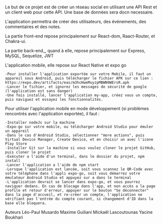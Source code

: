 Le but de ce projet est de créer un réseau social en utilisant une API Rest et un client web pour cette API. Une base de données sera docn necessaire.

L'application permettra de créer des utilisateurs, des événements, des commentaires et des notes.

La partie front-end repose principalement sur React-dom, Raact-Router, et Chakra-ui.

La partie back-end_, quand à elle, repose principalement sur Express, MySQL, Sequelize, JWT

L'application mobile, elle repose sur React Native et expo go

    -Pour installer l'application exportée sur votre Mobile, il faut un appareil sous Android, puis télécharger le fichier APK sur ce lien : https://expo.dev/artifacts/eas/m3hcHweMuyzpMBWN9WErsR.apk
    -Lancer le fichier, et ignorez les messages de sécurité de google (l'application est sans danger)
    -Une fois installé, lancer l'application my-app, créez vous un compte, puis naviguez et essayez les fonctionnalités.


Pour utiliser l'application mobile en mode développement (si problèmes rencontrés avec l'application exportée), il faut : 

    -Installer nodeJs sur la machine
    -Expo-go sur votre mobile, ou télécharger Android Studio pour émuler un appareil
    -Dans le cas d'Android Studio, sélectionner "more actions", puis Virtual Device Manager, Create Device, et en choisir un avec l'icone Play Store
    -Installer Git sur la machine si vous voulez cloner le projet GitHub, puis cloner le projet
    -Exécuter a l'aide d'un terminal, dans le dossier du projet, npm install
    -Lancer l'application a l'aide de npm start
    -Lorsque l'application est lancée, soit vous scannez le QR-Code avec votre téléphone dans l'appli expo-go, soit vous démarrez votre émulateur Android Studio et appuyez sur a dans le terminal
    -L'application devrait se lancer dans expo-go, et vous pourrez naviguer dedans. En cas de blocage dans l'app, et non accès a la page profile et retour d'erreur, appuyer sur le bouton "Se déconnecter" dans la page d'accueil, et re-créer un compte, l'application ne vérifiant pas l'entrée du compte courant, si changement d'ID dans la base elle bloquera.

Auteurs
Léo-Paul Musardo
Maxime Guiliani
Mickaël Lascoutounas
Yacine Boukhari
